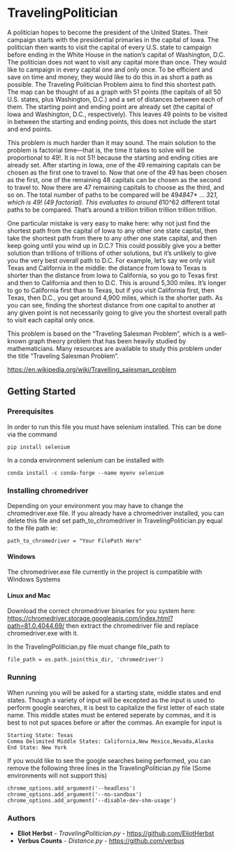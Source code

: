 # TravelingPolitician
A politician hopes to become the president of the United States. Their campaign starts with the presidential primaries in the capital of Iowa. The politician then wants to visit the capital of every U.S. state to campaign before ending in the White House in the nation’s capital of Washington, D.C. The politician does not want to visit any capital more than once. They would like to campaign in every capital one and only once. To be efficient and save on time and money, they would like to do this in as short a path as possible. The Traveling Politician Problem aims to find this shortest path. The map can be thought of as a graph with 51 points (the capitals of all 50 U.S. states, plus Washington, D.C.) and a set of distances between each of them. The starting point and ending point are already set (the capital of Iowa and Washington, D.C., respectively). This leaves 49 points to be visited in between the starting and ending points, this does not include the start and end points.

This problem is much harder than it may sound. The main solution to the problem is factorial time—that is, the time it takes to solve will be proportional to 49!. It is not 51! because the starting and ending cities are already set. After starting in Iowa, one of the 49 remaining capitals can be chosen as the first one to travel to. Now that one of the 49 has been chosen as the first, one of the remaining 48 capitals can be chosen as the second to travel to. Now there are 47 remaining capitals to choose as the third, and so on. The total number of paths to be compared will be 49*48*47* … *3*2*1, which is 49! (49 factorial). This evaluates to around 6*10^62 different total paths to be compared. That’s around a trillion trillion trillion trillion trillion. 

One particular mistake is very easy to make here: why not just find the shortest path from the capital of Iowa to any other one state capital, then take the shortest path from there to any other one state capital, and then keep going until you wind up in D.C.? This could possibly give you a better solution than trillions of trillions of other solutions, but it’s unlikely to give you the very best overall path to D.C. For example, let’s say we only visit Texas and California in the middle: the distance from Iowa to Texas is shorter than the distance from Iowa to California, so you go to Texas first and then to California and then to D.C. This is around 5,300 miles. It’s longer to go to California first than to Texas, but if you visit California first, then Texas, then D.C., you get around 4,900 miles, which is the shorter path. As you can see, finding the shortest distance from one capital to another at any given point is not necessarily going to give you the shortest overall path to visit each capital only once. 

This problem is based on the “Traveling Salesman Problem”, which is a well-known graph theory problem that has been heavily studied by mathematicians. Many resources are available to study this problem under the title “Traveling Salesman Problem”.

https://en.wikipedia.org/wiki/Travelling_salesman_problem

## Getting Started 

### Prerequisites

In order to run this file you must have selenium installed. This can be done via the command

```
pip install selenium
```

In a conda environment selenium can be installed with
```
conda install -c conda-forge --name myenv selenium 
```

### Installing chromedriver 

Depending on your environment you may have to change the chromedriver.exe file. If you already have a chromedriver installed, you can delete this file and set path_to_chromedriver in TravelingPolitician.py equal to the file path ie:
```
path_to_chromedriver = "Your FilePath Here"
```

#### Windows
The chromedriver.exe file currently in the project is compatible with Windows Systems

#### Linux and Mac

Download the correct chromedriver binaries for you system here: https://chromedriver.storage.googleapis.com/index.html?path=81.0.4044.69/ then extract the chromedriver file and replace chromedriver.exe with it.

In the TravelingPolitician.py file must change file_path to

```
file_path = os.path.join(this_dir, 'chromedriver')
```

### Running

When running you will be asked for a starting state, middle states and end states. Though a variety of input will be excepted as the input is used to perform google searches, it is best to capitalize the first letter of each state name. This middle states must be entered seperate by commas, and it is best to not put spaces before or after the commas. An example for input is
```
Starting State: Texas
Comma Delimited Middle States: California,New Mexico,Nevada,Alaska
End State: New York
```

If you would like to see the google searches being performed, you can remove the following three lines in the TravelingPolitician.py file (Some environments will not support this)

```
chrome_options.add_argument('--headless')
chrome_options.add_argument('--no-sandbox')
chrome_options.add_argument('--disable-dev-shm-usage')
```

### Authors 
* **Eliot Herbst** - *TravelingPolitician.py* - https://github.com/EliotHerbst
* **Verbus Counts** - *Distance.py* - https://github.com/verbus
